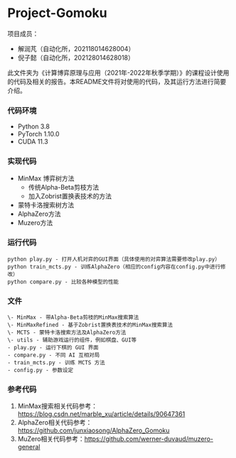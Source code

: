 # Project-Gomoku

项目成员：

- 解润芃（自动化所，202118014628004）
- 倪子懿（自动化所，202128014628018）


此文件夹为《计算博弈原理与应用（2021年-2022年秋季学期）》的课程设计使用的代码及相关的报告。本README文件将对使用的代码，及其运行方法进行简要介绍。

### 代码环境

- Python 3.8
- PyTorch 1.10.0
- CUDA 11.3

### 实现代码

- MinMax 博弈树方法
    - 传统Alpha-Beta剪枝方法
    - 加入Zobrist置换表技术的方法
- 蒙特卡洛搜索树方法
- AlphaZero方法
- Muzero方法

### 运行代码

```
python play.py - 打开人机对弈的GUI界面（具体使用的对弈算法需要修改play.py）
python train_mcts.py - 训练AlphaZero（相应的config内容在config.py中进行修改）
python compare.py - 比较各种模型的性能
```

### 文件

```
\- MinMax - 带Alpha-Beta剪枝的MinMax搜索算法
\- MinMaxRefined - 基于Zobrist置换表技术的MinMax搜索算法
\- MCTS - 蒙特卡洛搜索方法及AlphaZero方法
\- utils - 辅助游戏运行的组件，例如棋盘、GUI等
- play.py - 运行下棋的 GUI 界面
- compare.py - 不同 AI 互相对局
- train_mcts.py - 训练 MCTS 方法
- config.py - 参数设定
```

### 参考代码

1. MinMax搜索相关代码参考：https://blog.csdn.net/marble_xu/article/details/90647361
2. AlphaZero相关代码参考：https://github.com/junxiaosong/AlphaZero_Gomoku
3. MuZero相关代码参考：https://github.com/werner-duvaud/muzero-general